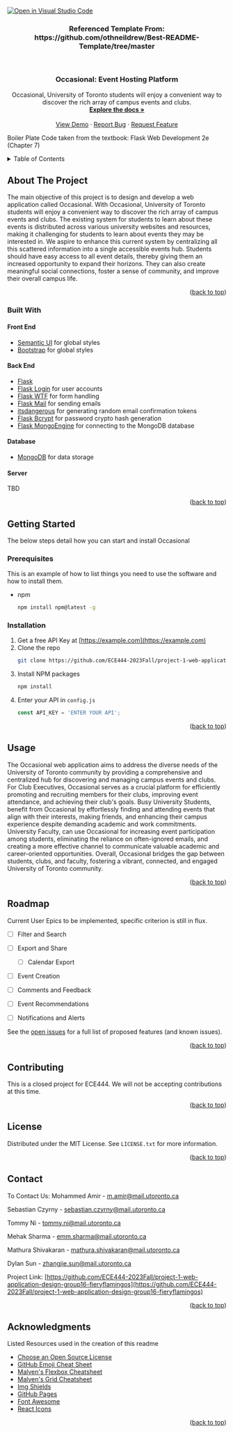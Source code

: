 [![Open in Visual Studio Code](https://classroom.github.com/assets/open-in-vscode-718a45dd9cf7e7f842a935f5ebbe5719a5e09af4491e668f4dbf3b35d5cca122.svg)](https://classroom.github.com/online_ide?assignment_repo_id=11965017&assignment_repo_type=AssignmentRepo)

<h3 align="center">Referenced Template From: https://github.com/othneildrew/Best-README-Template/tree/master</h3>

<!-- Improved compatibility of back to top link: See: https://github.com/othneildrew/Best-README-Template/pull/73 -->
<a name="readme-top"></a>
<!--
*** Thanks for checking out the Best-README-Template. If you have a suggestion
*** that would make this better, please fork the repo and create a pull request
*** or simply open an issue with the tag "enhancement".
*** Don't forget to give the project a star!
*** Thanks again! Now go create something AMAZING! :D
-->



<!-- PROJECT SHIELDS -->
<!--
*** I'm using markdown "reference style" links for readability.
*** Reference links are enclosed in brackets [ ] instead of parentheses ( ).
*** See the bottom of this document for the declaration of the reference variables
*** for contributors-url, forks-url, etc. This is an optional, concise syntax you may use.
*** https://www.markdownguide.org/basic-syntax/#reference-style-links
-->



<!-- PROJECT LOGO -->
<br />
<div align="center">
  <a href="https://github.com/ECE444-2023Fall/project-1-web-application-design-group16-fieryflamingos">
  </a>

<h3 align="center">Occasional: Event Hosting Platform</h3>

  <p align="center">
    Occasional, University of Toronto students will enjoy a convenient way to discover the rich array of campus events and clubs. 
    <br />
    <a href="https://github.com/ECE444-2023Fall/project-1-web-application-design-group16-fieryflamingos"><strong>Explore the docs »</strong></a>
    <br />
    <br />
    <a href="https://github.com/ECE444-2023Fall/project-1-web-application-design-group16-fieryflamingos">View Demo</a>
    ·
    <a href="https://github.com/ECE444-2023Fall/project-1-web-application-design-group16-fieryflamingos/issues">Report Bug</a>
    ·
    <a href="https://github.com/ECE444-2023Fall/project-1-web-application-design-group16-fieryflamingos/issues">Request Feature</a>
  </p>
</div>

<p>Boiler Plate Code taken from the textbook: Flask Web Development 2e (Chapter 7)</p>


<!-- TABLE OF CONTENTS -->
<details>
  <summary>Table of Contents</summary>
  <ol>
    <li>
      <a href="#about-the-project">About The Project</a>
      <ul>
        <li><a href="#built-with">Built With</a></li>
      </ul>
    </li>
    <li>
      <a href="#getting-started">Getting Started</a>
      <ul>
        <li><a href="#prerequisites">Prerequisites</a></li>
        <li><a href="#installation">Installation</a></li>
      </ul>
    </li>
    <li><a href="#usage">Usage</a></li>
    <li><a href="#roadmap">Roadmap</a></li>
    <li><a href="#contributing">Contributing</a></li>
    <li><a href="#license">License</a></li>
    <li><a href="#contact">Contact</a></li>
    <li><a href="#acknowledgments">Acknowledgments</a></li>
  </ol>
</details>



<!-- ABOUT THE PROJECT -->
## About The Project

The main objective of this project is to design and develop a web application called Occasional. With Occasional, University of Toronto students will enjoy a convenient way to discover the rich array of campus events and clubs. The existing system for students to learn about these events is distributed across various university websites and resources, making it challenging for students to learn about events they may be interested in. We aspire to enhance this current system by centralizing all this scattered information into a single accessible events hub. Students should have easy access to all event details, thereby giving them an increased opportunity to expand their horizons. They can also create meaningful social connections, foster a sense of community, and improve their overall campus life.  

<p align="right">(<a href="#readme-top">back to top</a>)</p>



### Built With

#### Front End
<ul>
  <li>
    <a href="https://semantic-ui.com/">Semantic UI</a> for global styles
  </li>
  <li>
    <a href="https://getbootstrap.com/">Bootstrap</a> for global styles
  </li>
</ul>

#### Back End
<ul>
  <li><a href="https://flask.palletsprojects.com/en/3.0.x/">Flask</a></li>
  <li><a href="https://flask-login.readthedocs.org/en/latest/">Flask Login</a> for user accounts</li>
  <li><a href="https://flask-wtf.readthedocs.org/en/latest/">Flask WTF</a> for form handling</li>
  <li><a href="https://pythonhosted.org/Flask-Mail/">Flask Mail</a> for sending emails</li>
  <li><a href="http://pythonhosted.org/itsdangerous/">itsdangerous</a> for generating random email confirmation tokens</li>
  <li><a href="https://flask-bcrypt.readthedocs.org/en/latest/">Flask Bcrypt</a> for password crypto hash generation</li>
  <li><a href="https://docs.mongoengine.org/projects/flask-mongoengine/en/latest/index.html">Flask MongoEngine</a> for connecting to the MongoDB database</li>
</ul>

#### Database
<ul>
  <li><a href="https://www.mongodb.com/">MongoDB</a> for data storage</li>
</ul>

#### Server
TBD


<p align="right">(<a href="#readme-top">back to top</a>)</p>



<!-- GETTING STARTED -->
## Getting Started

The below steps detail how you can start and install Occasional

### Prerequisites

This is an example of how to list things you need to use the software and how to install them.
* npm
  ```sh
  npm install npm@latest -g
  ```

### Installation

1. Get a free API Key at [https://example.com](https://example.com)
2. Clone the repo
   ```sh
   git clone https://github.com/ECE444-2023Fall/project-1-web-application-design-group16-fieryflamingos.git
   ```
3. Install NPM packages
   ```sh
   npm install
   ```
4. Enter your API in `config.js`
   ```js
   const API_KEY = 'ENTER YOUR API';
   ```

<p align="right">(<a href="#readme-top">back to top</a>)</p>



<!-- USAGE EXAMPLES -->
## Usage

The Occasional web application aims to address the diverse needs of the University of Toronto community by providing a comprehensive and centralized hub for discovering and managing campus events and clubs. For Club Executives, Occasional serves as a crucial platform for efficiently promoting and recruiting members for their clubs, improving event attendance, and achieving their club's goals. Busy University Students, benefit from Occasional by effortlessly finding and attending events that align with their interests, making friends, and enhancing their campus experience despite demanding academic and work commitments. University Faculty, can use Occasional for increasing event participation among students, eliminating the reliance on often-ignored emails, and creating a more effective channel to communicate valuable academic and career-oriented opportunities. Overall, Occasional bridges the gap between students, clubs, and faculty, fostering a vibrant, connected, and engaged University of Toronto community. 

<p align="right">(<a href="#readme-top">back to top</a>)</p>



<!-- ROADMAP -->
## Roadmap

Current User Epics to be implemented, specific criterion is still in flux. 

- [ ] Filter and Search 
- [ ] Export and Share
    - [ ] Calendar Export
- [ ] Event Creation
- [ ] Comments and Feedback 
- [ ] Event Recommendations 
- [ ] Notifications and Alerts
    

See the [open issues](https://github.com/ECE444-2023Fall/project-1-web-application-design-group16-fieryflamingos/issues) for a full list of proposed features (and known issues).

<p align="right">(<a href="#readme-top">back to top</a>)</p>



<!-- CONTRIBUTING -->
## Contributing

This is a closed project for ECE444. We will not be accepting contributions at this time. 

<p align="right">(<a href="#readme-top">back to top</a>)</p>



<!-- LICENSE -->
## License

Distributed under the MIT License. See `LICENSE.txt` for more information.

<p align="right">(<a href="#readme-top">back to top</a>)</p>



<!-- CONTACT -->
## Contact

To Contact Us: 
Mohammed Amir - m.amir@mail.utoronto.ca 

Sebastian Czyrny - sebastian.czyrny@mail.utoronto.ca

Tommy Ni - tommy.ni@mail.utoronto.ca

Mehak Sharma - emm.sharma@mail.utoronto.ca

Mathura Shivakaran - mathura.shivakaran@mail.utoronto.ca

Dylan Sun - zhangjie.sun@mail.utoronto.ca

Project Link: [https://github.com/ECE444-2023Fall/project-1-web-application-design-group16-fieryflamingos](https://github.com/ECE444-2023Fall/project-1-web-application-design-group16-fieryflamingos)

<p align="right">(<a href="#readme-top">back to top</a>)</p>



<!-- ACKNOWLEDGMENTS -->
## Acknowledgments

Listed Resources used in the creation of this readme
* [Choose an Open Source License](https://choosealicense.com)
* [GitHub Emoji Cheat Sheet](https://www.webpagefx.com/tools/emoji-cheat-sheet)
* [Malven's Flexbox Cheatsheet](https://flexbox.malven.co/)
* [Malven's Grid Cheatsheet](https://grid.malven.co/)
* [Img Shields](https://shields.io)
* [GitHub Pages](https://pages.github.com)
* [Font Awesome](https://fontawesome.com)
* [React Icons](https://react-icons.github.io/react-icons/search)

<p align="right">(<a href="#readme-top">back to top</a>)</p>



<!-- MARKDOWN LINKS & IMAGES -->
<!-- https://www.markdownguide.org/basic-syntax/#reference-style-links -->
[contributors-shield]: https://img.shields.io/github/contributors/github_username/repo_name.svg?style=for-the-badge
[contributors-url]: https://github.com/ECE444-2023Fall/project-1-web-application-design-group16-fieryflamingos/graphs/contributors
[forks-shield]: https://img.shields.io/github/forks/github_username/repo_name.svg?style=for-the-badge
[forks-url]: https://github.com/ECE444-2023Fall/project-1-web-application-design-group16-fieryflamingos/network/members
[stars-shield]: https://img.shields.io/github/stars/github_username/repo_name.svg?style=for-the-badge
[stars-url]: https://github.com/ECE444-2023Fall/project-1-web-application-design-group16-fieryflamingos/stargazers
[issues-shield]: https://img.shields.io/github/issues/github_username/repo_name.svg?style=for-the-badge
[issues-url]: https://github.com/ECE444-2023Fall/project-1-web-application-design-group16-fieryflamingos/issues
[license-shield]: https://img.shields.io/github/license/github_username/repo_name.svg?style=for-the-badge
[license-url]: https://github.com/ECE444-2023Fall/project-1-web-application-design-group16-fieryflamingos/blob/master/LICENSE.txt
[linkedin-shield]: https://img.shields.io/badge/-LinkedIn-black.svg?style=for-the-badge&logo=linkedin&colorB=555
[linkedin-url]: https://linkedin.com/in/linkedin_username
[product-screenshot]: images/screenshot.png
[Next.js]: https://img.shields.io/badge/next.js-000000?style=for-the-badge&logo=nextdotjs&logoColor=white
[Next-url]: https://nextjs.org/
[React.js]: https://img.shields.io/badge/React-20232A?style=for-the-badge&logo=react&logoColor=61DAFB
[React-url]: https://reactjs.org/
[Vue.js]: https://img.shields.io/badge/Vue.js-35495E?style=for-the-badge&logo=vuedotjs&logoColor=4FC08D
[Vue-url]: https://vuejs.org/
[Angular.io]: https://img.shields.io/badge/Angular-DD0031?style=for-the-badge&logo=angular&logoColor=white
[Angular-url]: https://angular.io/
[Svelte.dev]: https://img.shields.io/badge/Svelte-4A4A55?style=for-the-badge&logo=svelte&logoColor=FF3E00
[Svelte-url]: https://svelte.dev/
[Laravel.com]: https://img.shields.io/badge/Laravel-FF2D20?style=for-the-badge&logo=laravel&logoColor=white
[Laravel-url]: https://laravel.com
[Bootstrap.com]: https://img.shields.io/badge/Bootstrap-563D7C?style=for-the-badge&logo=bootstrap&logoColor=white
[Bootstrap-url]: https://getbootstrap.com
[JQuery.com]: https://img.shields.io/badge/jQuery-0769AD?style=for-the-badge&logo=jquery&logoColor=white
[JQuery-url]: https://jquery.com 